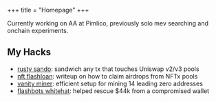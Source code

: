+++
title = "Homepage"
+++

Currently working on AA at Pimlico, previously solo mev searching and onchain experiments.

## My Hacks

- <a href="https://github.com/mouseless0x/rusty-sando" target="_blank" rel="noopener noreferrer">rusty sando</a>: sandwich any tx that touches Uniswap v2/v3 pools
- <a href="https://mirror.xyz/0x0000000000098341a924BD53454654A0dBBc4e43/KaJH_F5cZ76Yspi_oPhn0qP9WAcEm0ouZLxPjSJbEy4" target="_blank" rel="noopener noreferrer">nft flashloan</a>: writeup on how to claim airdrops from NFTx pools
- <a href="https://github.com/mouseless0x/4444" target="_blank" rel="noopener noreferrer">vanity miner</a>: efficient setup for mining 14 leading zero addresses
- <a href="https://github.com/mouseless0x/Flashbots-Recovery" target="_blank" rel="noopener noreferrer">flashbots whitehat</a>: helped rescue $44k from a compromised wallet
